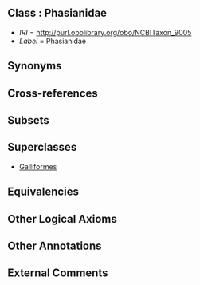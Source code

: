 
## Class : Phasianidae

 * *IRI* = http://purl.obolibrary.org/obo/NCBITaxon_9005
 * *Label* = Phasianidae

## Synonyms


## Cross-references


## Subsets


## Superclasses

 * [Galliformes](../../NCBITaxon/76/NCBITaxon_8976.md)

## Equivalencies


## Other Logical Axioms


## Other Annotations


## External Comments

